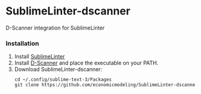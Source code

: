 SublimeLinter-dscanner
======================

D-Scanner integration for SublimeLinter

### Installation

<ol>
<li>Install <a href="http://www.sublimelinter.com/en/latest/installation.html">SublimeLinter</a></li>
<li>Install <a href="https://github.com/Hackerpilot/Dscanner">D-Scanner</a> and place the executable on your PATH.</li>
<li>Download SublimeLinter-dscanner:<code><pre>cd ~/.config/sublime-text-3/Packages
git clone https://github.com/economicmodeling/SublimeLinter-dscanner.git</pre></code></li>
</ol>